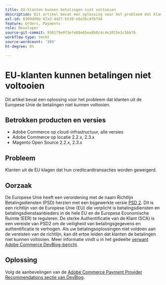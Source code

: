 ```yaml
---
title: EU-klanten kunnen betalingen niet voltooien
description: Dit artikel bevat een oplossing voor het probleem dat klanten uit de Europese Unie de betalingen niet kunnen voltooien.
exl-id: 8309d96b-47a3-4d27-b538-e6e3bcdfb7d4
feature: Orders, Payments
role: Developer
source-git-commit: 958179e0f3efe08e65ea8b0c4c4e1015e3c5bb76
workflow-type: tm+mt
source-wordcount: '193'
ht-degree: 0%

---
```


# EU-klanten kunnen betalingen niet voltooien

Dit artikel bevat een oplossing voor het probleem dat klanten uit de Europese Unie de betalingen niet kunnen voltooien.

## Betrokken producten en versies

* Adobe Commerce op cloud-infrastructuur, alle versies
* Adobe Commerce op locatie 2.2.x, 2.3.x
* Magento Open Source 2.2.x, 2.3.x

## Probleem

Klanten uit de EU klagen dat hun creditcardtransacties worden geweigerd.

## Oorzaak

De Europese Unie heeft een verordening met de naam Richtlijn Betalingsdiensten (PSD) herzien met een bijgewerkte versie [PSD 2](https://eur-lex.europa.eu/legal-content/EN/TXT/HTML/?uri=CELEX:32015L2366&amp;from=EN). Dit is een richtlijn van de Europese Unie (EU) die verplicht is betalingsdiensten en betalingsdienstaanbieders in de hele EU en de Europese Economische Ruimte (EER) te reguleren. De sterke Authentificatie van de Klant (SCA) is een vereiste van PSD2 om de veiligheid van betalingsgegevens en authentificatie te verhogen. Als uw betalingsoplossingen niet voldoen aan de vereisten van de richtlijn, kan dit ertoe leiden dat klanten de betalingen niet kunnen voltooien. Meer informatie vindt u in het gedeelte [verwant Adobe Commerce DevBlog-bericht](https://community.magento.com/t5/Magento-DevBlog/3D-Secure-2-0-changes/ba-p/136460).

## Oplossing

Volg de aanbevelingen van de [Adobe Commerce Payment Provider Recommendations sectie van DevBlog](https://community.magento.com/t5/Magento-DevBlog/3D-Secure-2-0-changes/ba-p/136460#recommendations).
